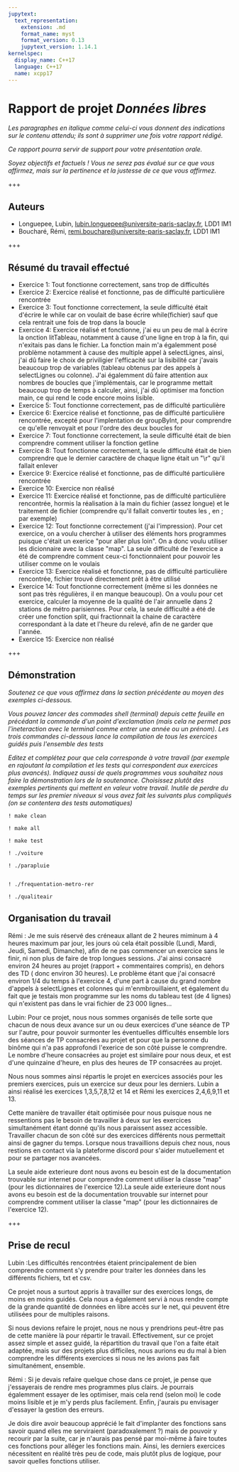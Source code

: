 ```yaml
---
jupytext:
  text_representation:
    extension: .md
    format_name: myst
    format_version: 0.13
    jupytext_version: 1.14.1
kernelspec:
  display_name: C++17
  language: C++17
  name: xcpp17
---
```


# Rapport de projet *Données libres*

*Les paragraphes en italique comme celui-ci vous donnent des
indications sur le contenu attendu; ils sont à supprimer une fois
votre rapport rédigé.*

*Ce rapport pourra servir de support pour votre présentation orale.*

*Soyez objectifs et factuels ! Vous ne serez pas évalué sur ce que vous
affirmez, mais sur la pertinence et la justesse de ce que vous
affirmez.*

+++

## Auteurs

- Longuepee, Lubin, lubin.longuepee@universite-paris-saclay.fr, LDD1 IM1
- Boucharé, Rémi, remi.bouchare@universite-paris-saclay.fr, LDD1 IM1

+++

## Résumé du travail effectué

- Exercice 1: Tout fonctionne correctement, sans trop de difficultés
- Exercice 2: Exercice réalisé et fonctionne, pas de difficulté particulière rencontrée
- Exercice 3: Tout fonctionne correctement, la seule difficulté était d'écrire le while car on voulait de base écrire while(fichier) sauf que cela rentrait une fois de trop dans la boucle
- Exercice 4: Exercice réalisé et fonctionne, j'ai eu un peu de mal à écrire la onction litTableau, notamment à cause d'une ligne en trop à la fin, qui n'exitais pas dans le fichier. La fonction
main m'a égalemment posé problème notamment à cause des multiple appel à selectLignes, ainsi, j'ai dû faire le choix de priviligier l'efficacité sur la lisibilité car j'avais beaucoup trop de variables (tableau obtenus par des appels à selectLignes ou colonne). J'ai égalemment dû faire attention aux nombres de boucles que j'implémentais, car le programme mettait beaucoup trop de temps à calculer, ainsi, j'ai dû optimiser ma fonction main, ce qui rend le code encore moins lisible.
- Exercice 5: Tout fonctionne correctement, pas de difficulté particulière
- Exercice 6: Exercice réalisé et fonctionne, pas de difficulté particulière rencontrée, excepté pour l'implentation de groupByInt, pour comprendre ce qu'elle renvoyait et pour l'ordre des deux boucles for
- Exercice 7: Tout fonctionne correctement, la seule difficulté était de bien comprendre comment utiliser la fonction getline
- Exercice 8: Tout fonctionne correctement, la seule difficulté était de bien comprendre que le dernier caractère de chaque ligne était un "\r" qu'il fallait enlever
- Exercice 9: Exercice réalisé et fonctionne, pas de difficulté particulière rencontrée
- Exercice 10: Exercice non réalisé
- Exercice 11: Exercice réalisé et fonctionne, pas de difficulté particulière rencontrée, hormis la réalisation à la main du fichier (assez longue) et le traitement de fichier (comprendre qu'il fallait convertir toutes les , en ; par exemple) 
- Exercice 12: Tout fonctionne correctement (j'ai l'impression). Pour cet exercice, on a voulu chercher à utiliser des éléments hors programmes puisque c'était un exerice "pour aller plus loin". On a donc voulu utiliser les dicionnaire avec la classe "map". La seule difficulté de l'exercice a été de comprendre comment ceux-ci fonctionnaient pour pouvoir les utiliser comme on le voulais
- Exercice 13: Exercice réalisé et fonctionne, pas de difficulté particulière rencontrée, fichier trouvé directement prêt à être utilisé 
- Exercice 14: Tout fonctionne correctement (même si les données ne sont pas très régulières, il en manque beaucoup). On a voulu pour cet exercice, calculer la moyenne de la qualité de l'air annuelle dans 2 stations de métro parisiennes. Pour cela, la seule difficulté a été de créer une fonction split, qui fractionnait la chaine de caractère correspondant à la date et l'heure du relevé, afin de ne garder que l'année.
- Exercice 15: Exercice non réalisé

+++

## Démonstration

*Soutenez ce que vous affirmez dans la section précédente au moyen des exemples ci-dessous.*

*Vous pouvez lancer des commades shell (terminal) depuis cette feuille en précédant la commande d'un point d'exclamation (mais cela ne permet pas l'ineteraction avec le terminal comme entrer une année ou un prénom). Les trois commandes ci-dessous lance la compilation de tous les exercices guidés puis l'ensemble des tests*

*Editez et complétez pour que cela corresponde à votre travail (par exemple en rajoutant la compilation et les tests qui correspondent aux exercices plus avancés). Indiquez aussi de quels programmes vous souhaitez nous faire la démonstration lors de la soutenance. Choisissez plutôt des exemples pertinents qui mettent en valeur votre
travail. Inutile de perdre du temps sur les premier niveaux si vous
avez fait les suivants plus compliqués (on se contentera des tests automatiques)*

```{code-cell}
! make clean
```

```{code-cell}
! make all
```

```{code-cell}
! make test
```

```{code-cell}
! ./voiture
```

```{code-cell}
! ./parapluie
    
```

```{code-cell}
! ./frequentation-metro-rer
```

```{code-cell}
! ./qualiteair
```

## Organisation du travail

Rémi : Je me suis réservé des créneaux allant de 2 heures miminum à 4 heures maximum par jour, les jours où cela était possible (Lundi, Mardi, Jeudi, Samedi, Dimanche), afin de ne pas commencer un exercice sans le finir, ni non plus de faire de trop longues sessions. J'ai ainsi consacré environ 24 heures au projet (rapport + commentaires compris), en dehors des TD ( donc environ 30 heures). Le problème étant que j'ai consacré environ 1/4 du temps à l'exercice 4, d'une part à cause du grand nombre d'appels à selectLignes et colonnes qui m'enmbrouillaient, et également du fait que je testais mon programme sur les noms du tableau test (de 4 lignes) qui n'existent pas dans le vrai fichier de 23 000 lignes...

Lubin: Pour ce projet, nous nous sommes organisés de telle sorte que chacun de nous deux avance sur un ou deux exercices d'une séance de TP sur l'autre, pour pouvoir surmonter les éventuelles difficultés ensemble lors des séances de TP consacrées au projet et pour que la personne du binôme qui n'a pas approfondi l'exerice de son côté puisse le comprendre. Le nombre d'heure consacrées au projet est similaire pour nous deux, et est d'une quinzaine d'heure, en plus des heures de TP consacrées au projet.

Nous nous sommes ainsi répartis le projet en exercices associés pour les premiers exercices, puis un exercice sur deux pour les derniers. Lubin a ainsi réalisé les exercices 1,3,5,7,8,12 et 14 et Rémi les exercices 2,4,6,9,11 et 13. 

Cette manière de travailler était optimisée pour nous puisque nous ne ressentions pas le besoin de travailler à deux sur les exercices simultanément étant donné qu'ils nous paraissent assez accessible. Travailler chacun de son côté sur des exercices différents nous permettait ainsi de gagner du temps. Lorsque nous travaillions depuis chez nous, nous restions en contact via la plateforme discord pour s'aider mutuellement et pour se partager nos avancées.

La seule aide exterieure dont nous avons eu besoin est de la documentation trouvable sur internet pour comprendre comment utiliser la classe "map" (pour les dictionnaires de l'exercice 12).La seule aide exterieure dont nous avons eu besoin est de la documentation trouvable sur internet pour comprendre comment utiliser la classe "map" (pour les dictionnaires de l'exercice 12).

+++

## Prise de recul

Lubin :Les difficultés rencontrées étaient principalement de bien comprendre comment s'y prendre pour traiter les données dans les différents fichiers, txt et csv. 

Ce projet nous a surtout appris à travailler sur des exercices longs, de moins en moins guidés. Cela nous a également servi à nous rendre compte de la grande quantité de données en libre accès sur le net, qui peuvent être utilisées pour de multiples raisons.

Si nous devions refaire le projet, nous ne nous y prendrions peut-être pas de cette manière là pour répartir le travail. Effectivement, sur ce projet assez simple et assez guidé, la répartition du travail que l'on a faite était adaptée, mais sur des projets plus difficiles, nous aurions eu du mal à bien comprendre les différents exercices si nous ne les avions pas fait simultanément, ensemble.

Rémi : Si je devais refaire quelque chose dans ce projet, je pense que j'essayerais de rendre mes programmes plus clairs. Je pourrais égalemment essayer de les optimiser, mais cela rend (selon moi) le code moins lisible et je m'y perds plus facilement. Enfin, j'aurais pu envisager d'essayer la gestion des erreurs. 

Je dois dire avoir beaucoup apprécié le fait d'implanter des fonctions sans savoir quand elles me serviraient (paradoxalement ?) mais de pouvoir y recourir par la suite, car je n'aurais pas pensé par moi-même à faire toutes ces fonctions pour alléger les fonctions main. Ainsi, les derniers exercices nécessitent en réalité très peu de code, mais plutôt plus de logique, pour savoir quelles fonctions utiliser.
